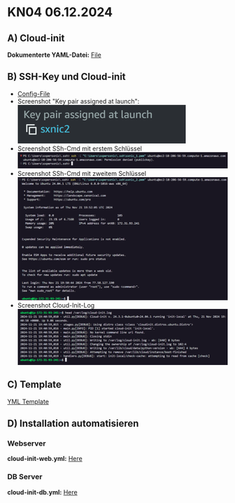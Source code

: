 # KN04 06.12.2024 #

## A) Cloud-init ##

**Dokumenterte YAML-Datei:** [File](./Cloud-init/Cloud-init.yml)

## B) SSH-Key und Cloud-init ##

- [Config-File](./aws_2.yml)
- Screenshot "Key pair assigned at launch":
  ![Key pair assigned at launch](/Images/KN04/KEY-ASSIGNED-AT-LAUNCH.png)
- Screenshot SSh-Cmd mit erstem Schlüssel
  ![Screenshot SSh-Cmd mit erstem Schlüssel](/Images/KN04/SSH-CMD-KEY-1.png)
- Screenshot SSh-Cmd mit zweitem Schlüssel
  ![Screenshot SSh-Cmd mit zweitem Schlüssel](/Images/KN04/SSH-CMD-KEY-2.png)
- Screenshot Cloud-Init-Log
  ![Screenshot Cloud-Init-Log](/Images/KN04/CLOUD-INIT-LOG.png)

## C) Template ##

[YML Template](./template.yml)

## D) Installation automatisieren ##

### Webserver

**cloud-init-web.yml:** [Here](/KNs/04-Cloud_init-Automatisierung/Cloud-Init/cloud-init-web.yml)

### DB Server

**cloud-init-db.yml:** [Here](/KNs/04-Cloud_init-Automatisierung/Cloud-Init/cloud-init-db.yml)

